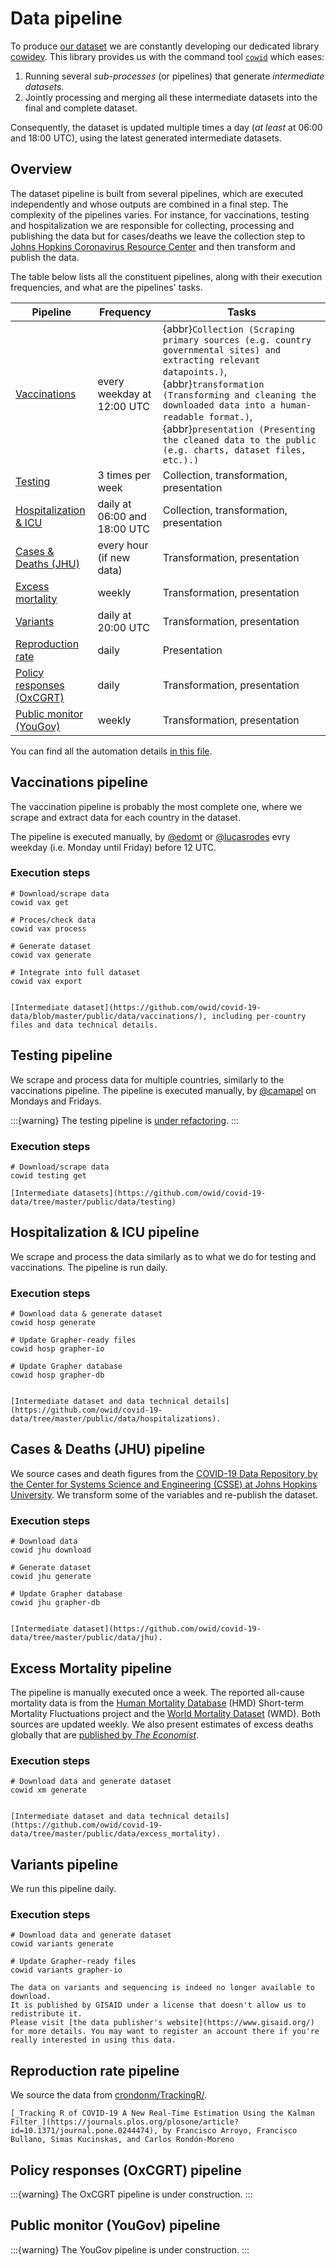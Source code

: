 # Data pipeline
To produce [our dataset](../dataset) we are constantly developing our dedicated library [cowidev](../cowidev/index). This library provides us with the
command tool [`cowid`](../cowidev/cowid-api) which eases:

1. Running several _sub-processes_ (or pipelines) that generate _intermediate datasets_.
2. Jointly processing and merging all these intermediate datasets into the final and complete dataset.  

Consequently, the dataset is updated multiple times a day (_at least_ at 06:00 and 18:00 UTC), using the latest generated intermediate datasets.


## Overview
The dataset pipeline is built from several pipelines, which are executed independently and whose outputs are combined in
a final step. The complexity of the pipelines varies. For instance, for vaccinations, testing and hospitalization
we are responsible for collecting, processing and publishing the data but for cases/deaths we leave the collection step to [Johns
Hopkins Coronavirus Resource Center](https://coronavirus.jhu.edu/map.html) and then transform and publish the data.

The table below lists all the constituent pipelines, along with their execution frequencies, and what are the pipelines'
tasks.

| **Pipeline**              | **Frequency**                | **Tasks**                             |
|---------------------------|------------------------------|------------------------------------------|
| [Vaccinations](#vaccinations-pipeline)               | every weekday at 12:00 UTC           | {abbr}`Collection (Scraping primary sources (e.g. country governmental sites) and extracting relevant datapoints.)`, {abbr}`transformation (Transforming and cleaning the downloaded data into a human-readable format.)`, {abbr}`presentation (Presenting the cleaned data to the public (e.g. charts, dataset files, etc.).)` |
| [Testing](#testing-pipeline)                   | 3 times per week             | Collection, transformation, presentation |
| [Hospitalization & ICU](#hospitalization-icu-pipeline)     | daily at 06:00 and 18:00 UTC | Collection, transformation, presentation |
| [Cases & Deaths (JHU)](#cases-deaths-jhu-pipeline)      | every hour (if new data)     | Transformation, presentation             |
| [Excess mortality](#excess-mortality-pipeline)          | weekly | Transformation, presentation             |
| [Variants](#variants-pipeline)                  | daily at 20:00 UTC           | Transformation, presentation             |
| [Reproduction rate](#reproduction-rate-pipeline)         | daily                        | Presentation                             |
| [Policy responses (OxCGRT)](#policy-responses-oxcgrt-pipeline) | daily                        | Transformation, presentation             |
| [Public monitor (YouGov)](#public-monitor-yougov-pipeline) | weekly                        | Transformation, presentation             |

You can find all the automation details [in this file](https://github.com/owid/covid-19-data/blob/master/scripts/scripts/autoupdate.sh).

## Vaccinations pipeline
The vaccination pipeline is probably the most complete one, where we scrape and extract data for each country in the
dataset.

The pipeline is executed manually, by [@edomt](https://github.com/edomt) or [@lucasrodes](https://github.com/lucasrodes)
evry weekday (i.e. Monday until Friday) before 12 UTC.

### Execution steps
```
# Download/scrape data
cowid vax get

# Proces/check data
cowid vax process

# Generate dataset
cowid vax generate

# Integrate into full dataset
cowid vax export
```

```{seealso}

[Intermediate dataset](https://github.com/owid/covid-19-data/blob/master/public/data/vaccinations/), including per-country files and data technical details.
```

## Testing pipeline
We scrape and process data for multiple countries, similarly to the vaccinations pipeline. The pipeline is executed manually, by [@camapel](https://github.com/camapel) on Mondays and Fridays.

:::{warning}
The testing pipeline is [under refactoring](https://github.com/owid/covid-19-data/discussions/2099).
:::

### Execution steps

```
# Download/scrape data
cowid testing get
```

```{seealso}
[Intermediate datasets](https://github.com/owid/covid-19-data/tree/master/public/data/testing)
```
## Hospitalization & ICU pipeline
We scrape and process the data similarly as to what we do for testing and vaccinations. The pipeline is run daily.

### Execution steps

```
# Download data & generate dataset
cowid hosp generate

# Update Grapher-ready files
cowid hosp grapher-io

# Update Grapher database
cowid hosp grapher-db
```

```{seealso}

[Intermediate dataset and data technical details](https://github.com/owid/covid-19-data/tree/master/public/data/hospitalizations).
```

## Cases & Deaths (JHU) pipeline
We source cases and death figures from the [COVID-19 Data Repository by the Center for Systems Science and Engineering
(CSSE) at Johns Hopkins University](https://github.com/CSSEGISandData/COVID-19). We transform some of the variables and
re-publish the dataset.
### Execution steps

```
# Download data
cowid jhu download

# Generate dataset
cowid jhu generate

# Update Grapher database
cowid jhu grapher-db
```


```{seealso}

[Intermediate dataset](https://github.com/owid/covid-19-data/tree/master/public/data/jhu).
```

## Excess Mortality pipeline
The pipeline is manually executed once a week. The reported all-cause mortality data is from the [Human Mortality Database](https://www.mortality.org/) (HMD) Short-term Mortality Fluctuations project and the [World Mortality Dataset](https://github.com/akarlinsky/world_mortality) (WMD). Both sources are updated weekly. We also present estimates of excess deaths globally that are [published by _The Economist_](https://github.com/TheEconomist/covid-19-the-economist-global-excess-deaths-model).


### Execution steps

```
# Download data and generate dataset
cowid xm generate
```

```{seealso}

[Intermediate dataset and data technical details](https://github.com/owid/covid-19-data/tree/master/public/data/excess_mortality).
```

## Variants pipeline
We run this pipeline daily. 
### Execution steps

```
# Download data and generate dataset
cowid variants generate

# Update Grapher-ready files
cowid variants grapher-io
```

```{note}
The data on variants and sequencing is indeed no longer available to download.
It is published by GISAID under a license that doesn't allow us to redistribute it.
Please visit [the data publisher's website](https://www.gisaid.org/) for more details. You may want to register an account there if you're really interested in using this data.
```
## Reproduction rate pipeline
We source the data from [crondonm/TrackingR/](https://github.com/crondonm/TrackingR/).

```{seealso}
[_Tracking R of COVID-19 A New Real-Time Estimation Using the Kalman Filter_](https://journals.plos.org/plosone/article?id=10.1371/journal.pone.0244474), by Francisco Arroyo, Francisco Bullano, Simas Kucinskas, and Carlos Rondón-Moreno

```
## Policy responses (OxCGRT) pipeline

:::{warning}
The OxCGRT pipeline is under construction.
:::



## Public monitor (YouGov) pipeline

:::{warning}
The YouGov pipeline is under construction.
:::

